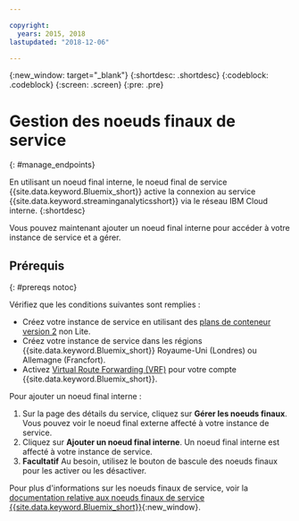 ```yaml
---

copyright:
  years: 2015, 2018
lastupdated: "2018-12-06"

---
```


<!-- Attribute definitions -->
{:new_window: target="_blank"}
{:shortdesc: .shortdesc}
{:codeblock: .codeblock}
{:screen: .screen}
{:pre: .pre}

# Gestion des noeuds finaux de service
{: #manage_endpoints}

En utilisant un noeud final interne, le noeud final de service {{site.data.keyword.Bluemix_short}} active la connexion au service {{site.data.keyword.streaminganalyticsshort}} via le réseau IBM Cloud interne.
{:shortdesc}

Vous pouvez maintenant ajouter un noeud final interne pour accéder à votre instance de service et a gérer.

## Prérequis
{: #prereqs notoc}

Vérifiez que les conditions suivantes sont remplies :
- Créez votre instance de service en utilisant des [plans de conteneur version 2](/docs/services/StreamingAnalytics/service_plans.html) non Lite.
- Créez votre instance de service dans les régions {{site.data.keyword.Bluemix_short}} Royaume-Uni (Londres) ou Allemagne (Francfort).
- Activez [Virtual Route Forwarding (VRF)](/docs/infrastructure/direct-link/vrf-on-ibm-cloud.html#overview-of-virtual-routing-and-forwarding-vrf-on-ibm-cloud) pour votre compte {{site.data.keyword.Bluemix_short}}.


Pour ajouter un noeud final interne :

1. Sur la page des détails du service, cliquez sur **Gérer les noeuds finaux**. Vous pouvez voir le noeud final externe affecté à votre instance de service.
2. Cliquez sur **Ajouter un noeud final interne**. Un noeud final interne est affecté à votre instance de service.
3. **Facultatif** Au besoin, utilisez le bouton de bascule des noeuds finaux pour les activer ou les désactiver.


Pour plus d'informations sur les noeuds finaux de service, voir la [documentation relative aux noeuds finaux de service {{site.data.keyword.Bluemix_short}}](/docs/services/service-endpoint/getting-started.html#about){:new_window}.
